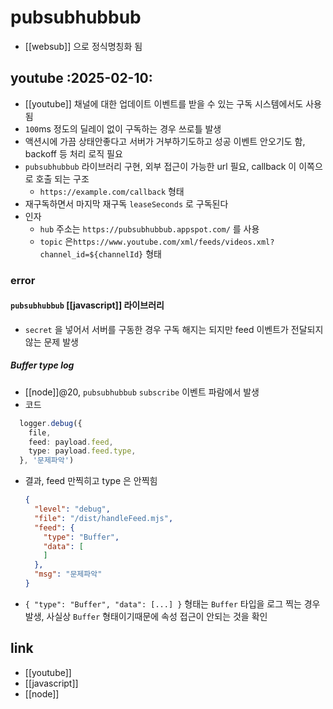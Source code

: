 # pubsubhubbub
- [[websub]] 으로 정식명칭화 됨

## youtube :2025-02-10:
- [[youtube]] 채널에 대한 업데이트 이벤트를 받을 수 있는 구독 시스템에서도 사용됨
- `100`ms 정도의 딜레이 없이 구독하는 경우 쓰로틀 발생
- 액션시에 가끔 상태안좋다고 서버가 거부하기도하고 성공 이벤트 안오기도 함, backoff 등 처리 로직 필요
- `pubsubhubbub` 라이브러리 구현, 외부 접근이 가능한 url 필요, callback 이 이쪽으로 호출 되는 구조
  - `https://example.com/callback` 형태
- 재구독하면서 마지막 재구독 `leaseSeconds` 로 구독된다
- 인자
  - `hub` 주소는 `https://pubsubhubbub.appspot.com/` 를 사용
  - `topic` 은`https://www.youtube.com/xml/feeds/videos.xml?channel_id=${channelId}` 형태

### error
#### `pubsubhubbub` [[javascript]] 라이브러리
- `secret` 을 넣어서 서버를 구동한 경우 구독 해지는 되지만 feed 이벤트가 전달되지 않는 문제 발생

##### Buffer type log 
- [[node]]@20, `pubsubhubbub` `subscribe` 이벤트 파람에서 발생
- 코드
```ts
  logger.debug({
    file,
    feed: payload.feed,
    type: payload.feed.type,
  }, '문제파악')
```
- 결과, feed 만찍히고 type 은 안찍힘
  ```json
  {
    "level": "debug",
    "file": "/dist/handleFeed.mjs",
    "feed": {
      "type": "Buffer",
      "data": [
      ]
    },
    "msg": "문제파악"
  }
  ```
- `{ "type": "Buffer", "data": [...] }` 형태는 `Buffer` 타입을 로그 찍는 경우 발생, 사실상 `Buffer` 형태이기때문에 속성 접근이 안되는 것을 확인

## link
- [[youtube]]
- [[javascript]]
- [[node]]
